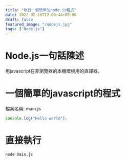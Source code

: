 ```yaml
---
title: "執行一個簡單的node.js程式"
date: 2022-02-16T12:00:44+08:00
draft: false
featured_image: "/nodejs.jpg"
tags: ["Node.js"]
---
```


# Node.js一句話陳述

用javascript在非瀏覽器的本機環境用的直譯器。

# 一個簡單的javascript的程式

檔案名稱: main.js

```javascript
console.log("Hello world"); 
```

# 直接執行

```bash
node main.js
```